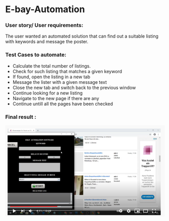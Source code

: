 # E-bay-Automation

### User story/ User requirements:

The user wanted an automated solution that can find out a suitable listing with keywords and message the poster.

### Test Cases to automate:

* Calculate the total number of listings.
* Check for such listing that matches a given keyword
* If found, open the listing in a new tab
* Message the lister with a given message text
* Close the new tab and switch back to the previous window
* Continue looking for a new listing
* Navigate to the new page if there are any
* Continue untill all the pages have been checked

### Final result :

[![Click to watch](doc/Screenshot_20.png)](https://www.youtube.com/watch?v=R6LWzdIn9EI "Click here to watch")
